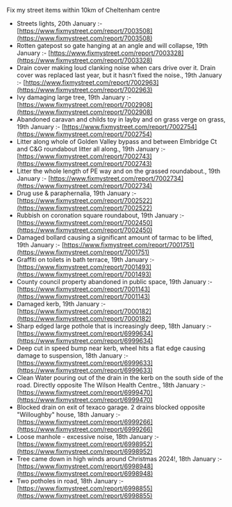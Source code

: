Fix my street items within 10km of Cheltenham centre

<!-- fix_marker starts -->

- Streets lights, 20th January :- [https://www.fixmystreet.com/report/7003508](https://www.fixmystreet.com/report/7003508)
- Rotten gatepost so gate hanging at an angle and will collapse, 19th January :- [https://www.fixmystreet.com/report/7003328](https://www.fixmystreet.com/report/7003328)
- Drain cover making loud clanking noise when cars drive over it. Drain cover was replaced last year, but it hasn’t fixed the noise., 19th January :- [https://www.fixmystreet.com/report/7002963](https://www.fixmystreet.com/report/7002963)
- Ivy damaging large tree, 19th January :- [https://www.fixmystreet.com/report/7002908](https://www.fixmystreet.com/report/7002908)
- Abandoned caravan and childs toy in layby and on grass verge on grass, 19th January :- [https://www.fixmystreet.com/report/7002754](https://www.fixmystreet.com/report/7002754)
- Litter along whole of Golden Valley bypass and between Elmbridge Ct and C&G roundabout litter all along., 19th January :- [https://www.fixmystreet.com/report/7002743](https://www.fixmystreet.com/report/7002743)
- Litter the whole length of PE way and on the grassed roundabout., 19th January :- [https://www.fixmystreet.com/report/7002734](https://www.fixmystreet.com/report/7002734)
- Drug use & paraphernalia, 19th January :- [https://www.fixmystreet.com/report/7002522](https://www.fixmystreet.com/report/7002522)
- Rubbish on coronation square roundabout, 19th January :- [https://www.fixmystreet.com/report/7002450](https://www.fixmystreet.com/report/7002450)
- Damaged bollard causing a significant amount of tarmac to be lifted, 19th January :- [https://www.fixmystreet.com/report/7001751](https://www.fixmystreet.com/report/7001751)
- Graffiti on toilets in bath terrace, 19th January :- [https://www.fixmystreet.com/report/7001493](https://www.fixmystreet.com/report/7001493)
- County council property abandoned in public space, 19th January :- [https://www.fixmystreet.com/report/7001143](https://www.fixmystreet.com/report/7001143)
- Damaged kerb, 19th January :- [https://www.fixmystreet.com/report/7000182](https://www.fixmystreet.com/report/7000182)
- Sharp edged large pothole that is increasingly deep, 18th January :- [https://www.fixmystreet.com/report/6999634](https://www.fixmystreet.com/report/6999634)
- Deep cut in speed bump near kerb, wheel hits a flat edge causing damage to suspension, 18th January :- [https://www.fixmystreet.com/report/6999633](https://www.fixmystreet.com/report/6999633)
- Clean Water pouring out of the drain in the kerb on the south side of the road. Directly opposite The Wilson Health Centre., 18th January :- [https://www.fixmystreet.com/report/6999470](https://www.fixmystreet.com/report/6999470)
- Blocked drain on exit of texaco garage. 2 drains blocked opposite "Willoughby" house, 18th January :- [https://www.fixmystreet.com/report/6999266](https://www.fixmystreet.com/report/6999266)
- Loose manhole - excessive noise, 18th January :- [https://www.fixmystreet.com/report/6998952](https://www.fixmystreet.com/report/6998952)
- Tree came down in high winds around Christmas 2024!, 18th January :- [https://www.fixmystreet.com/report/6998948](https://www.fixmystreet.com/report/6998948)
- Two potholes in road, 18th January :- [https://www.fixmystreet.com/report/6998855](https://www.fixmystreet.com/report/6998855)

<!-- fix_marker ends -->